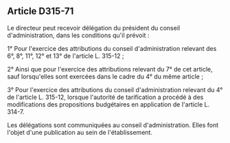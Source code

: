 ## Article D315-71

Le directeur peut recevoir délégation du président du conseil d'administration, dans les conditions qu'il
prévoit :

1° Pour l'exercice des attributions du conseil d'administration relevant des 6°, 8°, 11°, 12° et 13° de l'article
L. 315-12 ;

2° Ainsi que pour l'exercice des attributions relevant du 7° de cet article, sauf lorsqu'elles sont exercées dans
le cadre du 4° du même article ;

3° Pour l'exercice des attributions du conseil d'administration relevant du 4° de l'article L. 315-12, lorsque
l'autorité de tarification a procédé à des modifications des propositions budgétaires en application de l'article
L. 314-7.

Les délégations sont communiquées au conseil d'administration. Elles font l'objet d'une publication au sein
de l'établissement.



